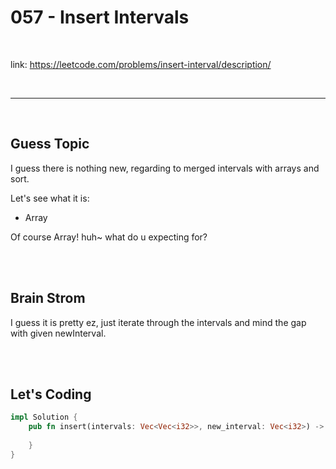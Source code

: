 # 057 - Insert Intervals

<br>

link: https://leetcode.com/problems/insert-interval/description/

<br>


---


<br>


## Guess Topic

I guess there is nothing new, regarding to merged intervals with arrays and sort.

Let's see what it is:

* Array

Of course Array! huh~ what do u expecting for?

<br>
<br>

## Brain Strom

I guess it is pretty ez, just iterate through the intervals and mind the gap with given newInterval.

<br>
<br>

## Let's Coding

```rust
impl Solution {
    pub fn insert(intervals: Vec<Vec<i32>>, new_interval: Vec<i32>) -> Vec<Vec<i32>> {
        
    }
}
```
